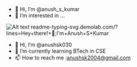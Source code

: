 - 👋 Hi, I’m @anush_s_kumar
- 👀 I’m interested in ...

<img title="a title" alt="Alt text" src="https://media.giphy.com/media/qgQUggAC3Pfv687qPC/giphy.gif">
readme-typing-svg.demolab.com/?lines=Hey+there!+👋;I'm+Anush+S+Kumar

- 👋 Hi, I’m @anushsk030
- 🌱 I’m currently learning BTech in CSE
- 📫 How to reach me  :anushsk2004@gmail.com

